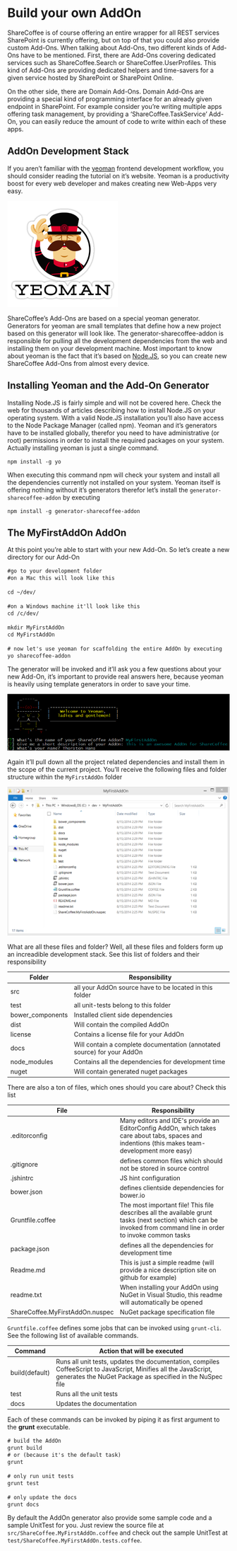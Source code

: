 # Build your own AddOn

ShareCoffee is of course offering an entire wrapper for all REST services SharePoint is currently offering, but on top of that you could also provide custom Add-Ons. When talking about Add-Ons, two different kinds of Add-Ons have to be mentioned. First, there are Add-Ons covering dedicated services such as ShareCoffee.Search or ShareCoffee.UserProfiles. This kind of Add-Ons are providing dedicated helpers and time-savers for a given service hosted by SharePoint or SharePoint Online.

On the other side, there are Domain Add-Ons. Domain Add-Ons are providing a special kind of programming interface for an already given endpoint in SharePoint. For example consider you’re writing multiple apps offering task management, by providing a ‘ShareCoffee.TaskService’ Add-On, you can easily reduce the amount of code to write within each of these apps.

## AddOn Development Stack

If you aren’t familiar with the [yeoman](http://yeoman.io) frontend development workflow, you should consider reading the tutorial on it’s website. Yeoman is a productivity boost for every web developer and makes creating new Web-Apps very easy.

![yeoman](../images/yeoman.png)

ShareCoffee’s Add-Ons are based on a special yeoman generator. Generators for yeoman are small templates that define how a new project based on this generator will look like. The generator-sharecoffee-addon is responsible for pulling all the development dependencies from the web and installing them on your development machine. Most important to know about yeoman is the fact that it’s based on [Node.JS](http://nodejs.org), so you can create new ShareCoffee Add-Ons from almost every device.


## Installing Yeoman and the Add-On Generator

Installing Node.JS is fairly simple and will not be covered here. Check the web for thousands of articles describing how to install Node.JS on your operating system.
With a valid Node.JS installation you’ll also have access to the Node Package Manager (called npm). Yeoman and it’s generators have to be installed globally, therefor you need to have administrative (or root) permissions in order to install the required packages on your system. Actually installing yeoman is just a single command.

    npm install -g yo

When executing this command npm will check your system and install all the dependencies currently not installed on your system. Yeoman itself is offering nothing without it’s generators therefor let’s install the `generator-sharecoffee-addon` by executing

    npm install -g generator-sharecoffee-addon

## The MyFirstAddOn AddOn
At this point you’re able to start with your new Add-On. So let’s create a new directory for our Add-On

    #go to your development folder
    #on a Mac this will look like this

    cd ~/dev/

    #on a Windows machine it'll look like this
    cd /c/dev/

    mkdir MyFirstAddOn
    cd MyFirstAddOn

    # now let's use yeoman for scaffolding the entire AddOn by executing
    yo sharecoffee-addon

The generator will be invoked and it’ll ask you a few questions about your new Add-On, it’s important to provide real answers here, because yeoman is heavily using template generators in order to save your time.

![yeoman generator for ShareCoffee AddOns](../images/addons/yo_generator.png)

Again it’ll pull down all the project related dependencies and install them in the scope of the current project. You’ll receive the following files and folder structure within the `MyFirstAddOn` folder

![yeoman generator output](../images/addons/yo_generator_output.png)

What are all these files and folder? Well, all these files and folders form up an increadible development stack. See this list of folders and their responsibility

|Folder|Responsibility|
|------|--------------|
|src|all your AddOn source have to be located in this folder|
|test|all unit-tests belong to this folder|
|bower_components|Installed client side dependencies|
|dist|Will contain the compiled AddOn|
|license|Contains a license file for your AddOn|
|docs|Will contain a complete documentation (annotated source) for your AddOn|
|node_modules|Contains all the dependencies for development time|
|nuget|Will contain generated nuget packages|

There are also a ton of files, which ones should you care about? Check this list

|File|Responsibility|
|----|--------------|
|.editorconfig|Many editors and IDE's provide an EditorConfig AddOn, which takes care about tabs, spaces and indentions (this makes team-development more easy)|
|.gitignore|defines common files which should not be stored in source control|
|.jshintrc| JS hint configuration|
|bower.json|defines clientside dependencies for bower.io|
|Gruntfile.coffee|The most important file! This file describes all the available grunt tasks (next section) which can be invoked from command line in order to invoke common tasks|
|package.json|defines all the dependencies for development time|
|Readme.md|This is just a simple readme (will provide a nice description site on github for example)|
|readme.txt|When installing your AddOn using NuGet in Visual Studio, this readme will automatically be opened|
|ShareCoffee.MyFirstAddOn.nuspec|NuGet package specification file|

`Gruntfile.coffee` defines some jobs that can be invoked using `grunt-cli`. See the following list of available commands.


|Command|Action that will be executed|
|-------|----------------------------|
|build(default)|Runs all unit tests, updates the documentation, compiles CoffeeScript to JavaScript, Minifies all the JavaScript, generates the NuGet Package as specified in the NuSpec file|
|test|Runs all the unit tests|
|docs|Updates the documentation|

Each of these commands can be invoked by piping it as first argument to the **grunt** executable.

    # build the AddOn
    grunt build
    # or (because it's the default task)
    grunt

    # only run unit tests
    grunt test

    # only update the docs
    grunt docs


By default the AddOn generator also provide some sample code and a sample UnitTest for you. Just review the source file at `src/ShareCoffee.MyFirstAddOn.coffee` and check out the sample UnitTest at `test/ShareCoffee.MyFirstAddOn.tests.coffee`.
